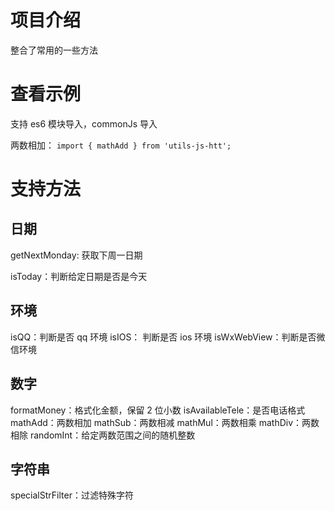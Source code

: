 # 项目介绍

整合了常用的一些方法

# 查看示例

支持 es6 模块导入，commonJs 导入

两数相加：
`import { mathAdd } from 'utils-js-htt';`

# 支持方法

## 日期

getNextMonday: 获取下周一日期

isToday：判断给定日期是否是今天

## 环境

isQQ：判断是否 qq 环境
isIOS： 判断是否 ios 环境
isWxWebView：判断是否微信环境

## 数字

formatMoney：格式化金额，保留 2 位小数
isAvailableTele：是否电话格式
mathAdd：两数相加
mathSub：两数相减
mathMul：两数相乘
mathDiv：两数相除
randomInt：给定两数范围之间的随机整数

## 字符串

specialStrFilter：过滤特殊字符
